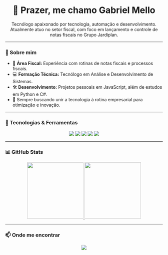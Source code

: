 <h1 align="center">👋 Prazer, me chamo Gabriel Mello</h1>

<p align="center">
  Tecnólogo apaixonado por tecnologia, automação e desenvolvimento.<br/>
  Atualmente atuo no setor fiscal, com foco em lançamento e controle de notas fiscais no Grupo Jardiplan.
</p>

---

### 💼 Sobre mim

- 🔎 **Área Fiscal:** Experiência com rotinas de notas fiscais e processos fiscais.
- 💻 **Formação Técnica:** Tecnólogo em Análise e Desenvolvimento de Sistemas.
- 🛠️ **Desenvolvimento:** Projetos pessoais em JavaScript, além de estudos em Python e C#.
- 🚀 Sempre buscando unir a tecnologia à rotina empresarial para otimização e inovação.

---

### 🧰 Tecnologias & Ferramentas

<div align="center">
  <img src="https://img.shields.io/badge/JavaScript-F7DF1E?style=for-the-badge&logo=javascript&logoColor=black"/>
  <img src="https://img.shields.io/badge/Python-3776AB?style=for-the-badge&logo=python&logoColor=white"/>
  <img src="https://img.shields.io/badge/CSharp-239120?style=for-the-badge&logo=csharp&logoColor=white"/>
  <img src="https://img.shields.io/badge/HTML5-E34F26?style=for-the-badge&logo=html5&logoColor=white"/>
  <img src="https://img.shields.io/badge/CSS3-1572B6?style=for-the-badge&logo=css3&logoColor=white"/>
</div>

---

### 📊 GitHub Stats

<div align="center">
  <a href="https://github.com/GabrielMelloS">
    <img height="180em" src="https://github-readme-stats.vercel.app/api?username=GabrielMelloS&show_icons=true&theme=dracula&include_all_commits=true&count_private=true"/>
    <img height="180em" src="https://github-readme-stats.vercel.app/api/top-langs/?username=GabrielMelloS&layout=compact&langs_count=7&theme=dracula"/>
  </a>
</div>

---

### 📫 Onde me encontrar

<p align="center">
  <a href="https://github.com/GabrielMelloS" target="_blank">
    <img src="https://img.shields.io/badge/GitHub-100000?style=for-the-badge&logo=github&logoColor=white"/>
  </a>
</p>

